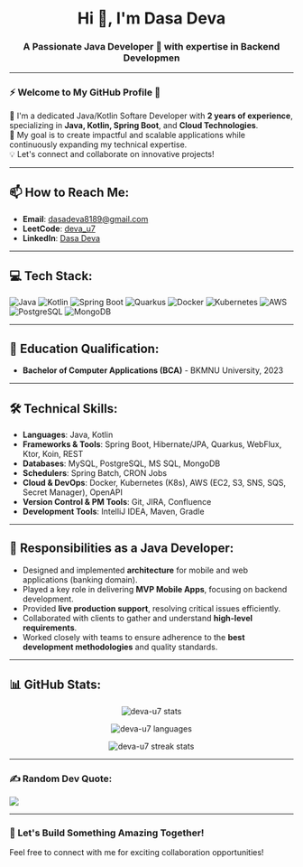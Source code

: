 <h1 align="center">Hi 👋, I'm Dasa Deva</h1>
<h3 align="center">A Passionate Java Developer 🌟 with expertise in Backend Developmen</h3>

---

### ⚡ Welcome to My GitHub Profile 🚀  
🔭 I'm a dedicated Java/Kotlin Softare Developer with **2 years of experience**, specializing in **Java, Kotlin, Spring Boot**, and **Cloud Technologies**.  
🎯 My goal is to create impactful and scalable applications while continuously expanding my technical expertise.  
💡 Let's connect and collaborate on innovative projects!

---

## 📫 How to Reach Me:
- **Email**: dasadeva8189@gmail.com  
- **LeetCode**: [deva_u7](https://leetcode.com/deva_u7/)  
- **LinkedIn**: [Dasa Deva](https://www.linkedin.com/in/deva-u7/)

---

## 💻 Tech Stack:
![Java](https://img.shields.io/badge/java-%23ED8B00.svg?style=plastic&logo=openjdk&logoColor=white) 
![Kotlin](https://img.shields.io/badge/kotlin-%230095D5.svg?style=plastic&logo=kotlin&logoColor=white) 
![Spring Boot](https://img.shields.io/badge/springboot-%236DB33F.svg?style=plastic&logo=springboot&logoColor=white) 
![Quarkus](https://img.shields.io/badge/quarkus-%23202429.svg?style=plastic&logo=quarkus&logoColor=white)
![Docker](https://img.shields.io/badge/docker-%230db7ed.svg?style=plastic&logo=docker&logoColor=white) 
![Kubernetes](https://img.shields.io/badge/kubernetes-%23326ce5.svg?style=plastic&logo=kubernetes&logoColor=white) 
![AWS](https://img.shields.io/badge/aws-%23FF9900.svg?style=plastic&logo=amazonaws&logoColor=white)  
![PostgreSQL](https://img.shields.io/badge/postgresql-%23336791.svg?style=plastic&logo=postgresql&logoColor=white) 
![MongoDB](https://img.shields.io/badge/mongodb-%2347A248.svg?style=plastic&logo=mongodb&logoColor=white) 

---

## 🌟 Education Qualification:
- **Bachelor of Computer Applications (BCA)** - BKMNU University, 2023

---

## 🛠️ Technical Skills:
- **Languages**: Java, Kotlin  
- **Frameworks & Tools**: Spring Boot, Hibernate/JPA, Quarkus, WebFlux, Ktor, Koin, REST  
- **Databases**: MySQL, PostgreSQL, MS SQL, MongoDB  
- **Schedulers**: Spring Batch, CRON Jobs  
- **Cloud & DevOps**: Docker, Kubernetes (K8s), AWS (EC2, S3, SNS, SQS, Secret Manager), OpenAPI  
- **Version Control & PM Tools**: Git, JIRA, Confluence  
- **Development Tools**: IntelliJ IDEA, Maven, Gradle  

---

## 🎯 Responsibilities as a Java Developer:
- Designed and implemented **architecture** for mobile and web applications (banking domain).  
- Played a key role in delivering **MVP Mobile Apps**, focusing on backend development.  
- Provided **live production support**, resolving critical issues efficiently.  
- Collaborated with clients to gather and understand **high-level requirements**.  
- Worked closely with teams to ensure adherence to the **best development methodologies** and quality standards.  

---

## 📊 GitHub Stats:
<p align="center">
  <img src="https://github-readme-stats.vercel.app/api?username=deva-u7&show_icons=true&locale=en" alt="deva-u7 stats" />  
</p>
<p align="center">
  <img src="https://github-readme-stats.vercel.app/api/top-langs?username=deva-u7&show_icons=true&locale=en&layout=compact" alt="deva-u7 languages" />
</p>
<p align="center">
  <img src="https://github-readme-streak-stats.herokuapp.com/?user=deva-u7&" alt="deva-u7 streak stats" />
</p>

---

### ✍️ Random Dev Quote:
![](https://quotes-github-readme.vercel.app/api?type=horizontal&theme=gruvbox)

---

### 🚀 Let's Build Something Amazing Together!
Feel free to connect with me for exciting collaboration opportunities!
